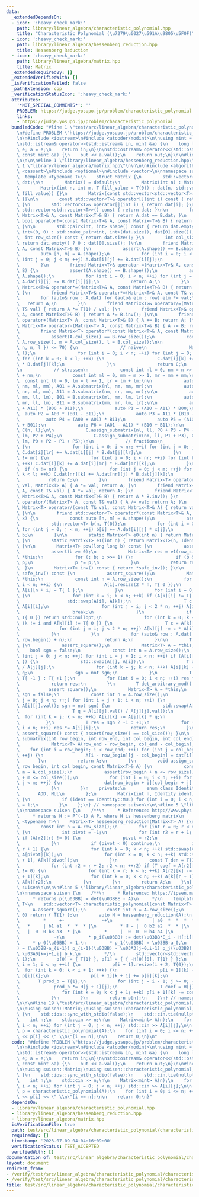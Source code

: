```yaml
---
data:
  _extendedDependsOn:
  - icon: ':heavy_check_mark:'
    path: library/linear_algebra/characteristic_polynomial.hpp
    title: "Characteristic Polynomial (\u7279\u6027\u591A\u9805\u5F0F)"
  - icon: ':heavy_check_mark:'
    path: library/linear_algebra/hessenberg_reduction.hpp
    title: Hessenberg Reduction
  - icon: ':heavy_check_mark:'
    path: library/linear_algebra/matrix.hpp
    title: Matrix
  _extendedRequiredBy: []
  _extendedVerifiedWith: []
  _isVerificationFailed: false
  _pathExtension: cpp
  _verificationStatusIcon: ':heavy_check_mark:'
  attributes:
    '*NOT_SPECIAL_COMMENTS*': ''
    PROBLEM: https://judge.yosupo.jp/problem/characteristic_polynomial
    links:
    - https://judge.yosupo.jp/problem/characteristic_polynomial
  bundledCode: "#line 1 \"test/src/linear_algebra/characteristic_polynomial/characteristic_polynomial.test.cpp\"\
    \n#define PROBLEM \"https://judge.yosupo.jp/problem/characteristic_polynomial\"\
    \n\n#include <iostream>\n#include <atcoder/modint>\n\nusing mint = atcoder::modint998244353;\n\
    \nstd::istream& operator>>(std::istream& in, mint &a) {\n    long long e; in >>\
    \ e; a = e;\n    return in;\n}\n\nstd::ostream& operator<<(std::ostream& out,\
    \ const mint &a) {\n    out << a.val();\n    return out;\n}\n\n#line 1 \"library/linear_algebra/characteristic_polynomial.hpp\"\
    \n\n\n\n#line 1 \"library/linear_algebra/hessenberg_reduction.hpp\"\n\n\n\n#line\
    \ 1 \"library/linear_algebra/matrix.hpp\"\n\n\n\n#include <algorithm>\n#include\
    \ <cassert>\n#include <optional>\n#include <vector>\n\nnamespace suisen {\n  \
    \  template <typename T>\n    struct Matrix {\n        std::vector<std::vector<T>>\
    \ dat;\n\n        Matrix() = default;\n        Matrix(int n) : Matrix(n, n) {}\n\
    \        Matrix(int n, int m, T fill_value = T(0)) : dat(n, std::vector<T>(m,\
    \ fill_value)) {}\n        Matrix(const std::vector<std::vector<T>>& dat) : dat(dat)\
    \ {}\n\n        const std::vector<T>& operator[](int i) const { return dat[i];\
    \ }\n        std::vector<T>& operator[](int i) { return dat[i]; }\n\n        operator\
    \ std::vector<std::vector<T>>() const { return dat; }\n\n        friend bool operator==(const\
    \ Matrix<T>& A, const Matrix<T>& B) { return A.dat == B.dat; }\n        friend\
    \ bool operator!=(const Matrix<T>& A, const Matrix<T>& B) { return A.dat != B.dat;\
    \ }\n\n        std::pair<int, int> shape() const { return dat.empty() ? std::make_pair<int,\
    \ int>(0, 0) : std::make_pair<int, int>(dat.size(), dat[0].size()); }\n      \
    \  int row_size() const { return dat.size(); }\n        int col_size() const {\
    \ return dat.empty() ? 0 : dat[0].size(); }\n\n        friend Matrix<T>& operator+=(Matrix<T>&\
    \ A, const Matrix<T>& B) {\n            assert(A.shape() == B.shape());\n    \
    \        auto [n, m] = A.shape();\n            for (int i = 0; i < n; ++i) for\
    \ (int j = 0; j < m; ++j) A.dat[i][j] += B.dat[i][j];\n            return A;\n\
    \        }\n        friend Matrix<T>& operator-=(Matrix<T>& A, const Matrix<T>&\
    \ B) {\n            assert(A.shape() == B.shape());\n            auto [n, m] =\
    \ A.shape();\n            for (int i = 0; i < n; ++i) for (int j = 0; j < m; ++j)\
    \ A.dat[i][j] -= B.dat[i][j];\n            return A;\n        }\n        friend\
    \ Matrix<T>& operator*=(Matrix<T>& A, const Matrix<T>& B) { return A = A * B;\
    \ }\n        friend Matrix<T>& operator*=(Matrix<T>& A, const T& val) {\n    \
    \        for (auto& row : A.dat) for (auto& elm : row) elm *= val;\n         \
    \   return A;\n        }\n        friend Matrix<T>& operator/=(Matrix<T>& A, const\
    \ T& val) { return A *= T(1) / val; }\n        friend Matrix<T>& operator/=(Matrix<T>&\
    \ A, const Matrix<T>& B) { return A *= B.inv(); }\n\n        friend Matrix<T>\
    \ operator+(Matrix<T> A, const Matrix<T>& B) { A += B; return A; }\n        friend\
    \ Matrix<T> operator-(Matrix<T> A, const Matrix<T>& B) { A -= B; return A; }\n\
    \        friend Matrix<T> operator*(const Matrix<T>& A, const Matrix<T>& B) {\n\
    \            assert(A.col_size() == B.row_size());\n            const int n =\
    \ A.row_size(), m = A.col_size(), l = B.col_size();\n\n            if (std::min({\
    \ n, m, l }) <= 70) {\n                // naive\n                Matrix<T> C(n,\
    \ l);\n                for (int i = 0; i < n; ++i) for (int j = 0; j < m; ++j)\
    \ for (int k = 0; k < l; ++k) {\n                    C.dat[i][k] += A.dat[i][j]\
    \ * B.dat[j][k];\n                }\n                return C;\n            }\n\
    \n            // strassen\n            const int nl = 0, nm = n >> 1, nr = nm\
    \ + nm;\n            const int ml = 0, mm = m >> 1, mr = mm + mm;\n          \
    \  const int ll = 0, lm = l >> 1, lr = lm + lm;\n\n            auto A00 = A.submatrix(nl,\
    \ nm, ml, mm), A01 = A.submatrix(nl, nm, mm, mr);\n            auto A10 = A.submatrix(nm,\
    \ nr, ml, mm), A11 = A.submatrix(nm, nr, mm, mr);\n\n            auto B00 = B.submatrix(ml,\
    \ mm, ll, lm), B01 = B.submatrix(ml, mm, lm, lr);\n            auto B10 = B.submatrix(mm,\
    \ mr, ll, lm), B11 = B.submatrix(mm, mr, lm, lr);\n\n            auto P0 = (A00\
    \ + A11) * (B00 + B11);\n            auto P1 = (A10 + A11) * B00;\n          \
    \  auto P2 = A00 * (B01 - B11);\n            auto P3 = A11 * (B10 - B00);\n  \
    \          auto P4 = (A00 + A01) * B11;\n            auto P5 = (A10 - A00) * (B00\
    \ + B01);\n            auto P6 = (A01 - A11) * (B10 + B11);\n\n            Matrix<T>\
    \ C(n, l);\n\n            C.assign_submatrix(nl, ll, P0 + P3 - P4 + P6), C.assign_submatrix(nl,\
    \ lm, P2 + P4);\n            C.assign_submatrix(nm, ll, P1 + P3), C.assign_submatrix(nm,\
    \ lm, P0 + P2 - P1 + P5);\n\n            // fractions\n            if (l != lr)\
    \ {\n                for (int i = 0; i < nr; ++i) for (int j = 0; j < mr; ++j)\
    \ C.dat[i][lr] += A.dat[i][j] * B.dat[j][lr];\n            }\n            if (m\
    \ != mr) {\n                for (int i = 0; i < nr; ++i) for (int k = 0; k < l;\
    \ ++k) C.dat[i][k] += A.dat[i][mr] * B.dat[mr][k];\n            }\n          \
    \  if (n != nr) {\n                for (int j = 0; j < m; ++j) for (int k = 0;\
    \ k < l; ++k) C.dat[nr][k] += A.dat[nr][j] * B.dat[j][k];\n            }\n\n \
    \           return C;\n        }\n        friend Matrix<T> operator*(const T&\
    \ val, Matrix<T> A) { A *= val; return A; }\n        friend Matrix<T> operator*(Matrix<T>\
    \ A, const T& val) { A *= val; return A; }\n        friend Matrix<T> operator/(const\
    \ Matrix<T>& A, const Matrix<T>& B) { return A * B.inv(); }\n        friend Matrix<T>\
    \ operator/(Matrix<T> A, const T& val) { A /= val; return A; }\n        friend\
    \ Matrix<T> operator/(const T& val, const Matrix<T>& A) { return val * A.inv();\
    \ }\n\n        friend std::vector<T> operator*(const Matrix<T>& A, const std::vector<T>&\
    \ x) {\n            const auto [n, m] = A.shape();\n            assert(m == int(x.size()));\n\
    \            std::vector<T> b(n, T(0));\n            for (int i = 0; i < n; ++i)\
    \ for (int j = 0; j < m; ++j) b[i] += A.dat[i][j] * x[j];\n            return\
    \ b;\n        }\n\n        static Matrix<T> e0(int n) { return Matrix<T>(n, Identity::ADD);\
    \ }\n        static Matrix<T> e1(int n) { return Matrix<T>(n, Identity::MUL);\
    \ }\n\n        Matrix<T> pow(long long b) const {\n            assert_square();\n\
    \            assert(b >= 0);\n            Matrix<T> res = e1(row_size()), p =\
    \ *this;\n            for (; b; b >>= 1) {\n                if (b & 1) res *=\
    \ p;\n                p *= p;\n            }\n            return res;\n      \
    \  }\n        Matrix<T> inv() const { return *safe_inv(); }\n\n        std::optional<Matrix<T>>\
    \ safe_inv() const {\n            assert_square();\n            Matrix<T> A =\
    \ *this;\n            const int n = A.row_size();\n            for (int i = 0;\
    \ i < n; ++i) {\n                A[i].resize(2 * n, T{ 0 });\n               \
    \ A[i][n + i] = T{ 1 };\n            }\n            for (int i = 0; i < n; ++i)\
    \ {\n                for (int k = i; k < n; ++k) if (A[k][i] != T{ 0 }) {\n  \
    \                  std::swap(A[i], A[k]);\n                    T c = T{ 1 } /\
    \ A[i][i];\n                    for (int j = i; j < 2 * n; ++j) A[i][j] *= c;\n\
    \                    break;\n                }\n                if (A[i][i] ==\
    \ T{ 0 }) return std::nullopt;\n                for (int k = 0; k < n; ++k) if\
    \ (k != i and A[k][i] != T{ 0 }) {\n                    T c = A[k][i];\n     \
    \               for (int j = i; j < 2 * n; ++j) A[k][j] -= c * A[i][j];\n    \
    \            }\n            }\n            for (auto& row : A.dat) row.erase(row.begin(),\
    \ row.begin() + n);\n            return A;\n        }\n\n        T det() const\
    \ {\n            assert_square();\n            Matrix<T> A = *this;\n        \
    \    bool sgn = false;\n            const int n = A.row_size();\n            for\
    \ (int j = 0; j < n; ++j) for (int i = j + 1; i < n; ++i) if (A[i][j] != T{ 0\
    \ }) {\n                std::swap(A[j], A[i]);\n                T q = A[i][j]\
    \ / A[j][j];\n                for (int k = j; k < n; ++k) A[i][k] -= A[j][k] *\
    \ q;\n                sgn = not sgn;\n            }\n            T res = sgn ?\
    \ T{ -1 } : T{ +1 };\n            for (int i = 0; i < n; ++i) res *= A[i][i];\n\
    \            return res;\n        }\n        T det_arbitrary_mod() const {\n \
    \           assert_square();\n            Matrix<T> A = *this;\n            bool\
    \ sgn = false;\n            const int n = A.row_size();\n            for (int\
    \ j = 0; j < n; ++j) for (int i = j + 1; i < n; ++i) {\n                for (;\
    \ A[i][j].val(); sgn = not sgn) {\n                    std::swap(A[j], A[i]);\n\
    \                    T q = A[i][j].val() / A[j][j].val();\n                  \
    \  for (int k = j; k < n; ++k) A[i][k] -= A[j][k] * q;\n                }\n  \
    \          }\n            T res = sgn ? -1 : +1;\n            for (int i = 0;\
    \ i < n; ++i) res *= A[i][i];\n            return res;\n        }\n        void\
    \ assert_square() const { assert(row_size() == col_size()); }\n\n        Matrix<T>\
    \ submatrix(int row_begin, int row_end, int col_begin, int col_end) const {\n\
    \            Matrix<T> A(row_end - row_begin, col_end - col_begin);\n        \
    \    for (int i = row_begin; i < row_end; ++i) for (int j = col_begin; j < col_end;\
    \ ++j) {\n                A[i - row_begin][j - col_begin] = dat[i][j];\n     \
    \       }\n            return A;\n        }\n        void assign_submatrix(int\
    \ row_begin, int col_begin, const Matrix<T>& A) {\n            const int n = A.row_size(),\
    \ m = A.col_size();\n            assert(row_begin + n <= row_size() and col_begin\
    \ + m <= col_size());\n            for (int i = 0; i < n; ++i) for (int j = 0;\
    \ j < m; ++j) {\n                dat[row_begin + i][col_begin + j] = A[i][j];\n\
    \            }\n        }\n    private:\n        enum class Identity {\n     \
    \       ADD, MUL\n        };\n        Matrix(int n, Identity ident) : Matrix<T>::Matrix(n)\
    \ {\n            if (ident == Identity::MUL) for (int i = 0; i < n; ++i) dat[i][i]\
    \ = 1;\n        }\n    };\n} // namespace suisen\n\n\n#line 5 \"library/linear_algebra/hessenberg_reduction.hpp\"\
    \n\nnamespace suisen {\n    /**\n     * Reference: http://www.phys.uri.edu/nigh/NumRec/bookfpdf/f11-5.pdf\n\
    \     * returns H := P^(-1) A P, where H is hessenberg matrix\n     */\n    template\
    \ <typename T>\n    Matrix<T> hessenberg_reduction(Matrix<T> A) {\n        A.assert_square();\n\
    \        const int n = A.row_size();\n        for (int r = 0; r < n - 2; ++r)\
    \ {\n            int pivot = -1;\n            for (int r2 = r + 1; r2 < n; ++r2)\
    \ if (A[r2][r] != 0) {\n                pivot = r2;\n                break;\n\
    \            }\n            if (pivot < 0) continue;\n            if (pivot !=\
    \ r + 1) {\n                for (int k = 0; k < n; ++k) std::swap(A[r + 1][k],\
    \ A[pivot][k]);\n                for (int k = 0; k < n; ++k) std::swap(A[k][r\
    \ + 1], A[k][pivot]);\n            }\n            const T den = T{1} / A[r + 1][r];\n\
    \            for (int r2 = r + 2; r2 < n; ++r2) if (T coef = A[r2][r] * den; coef\
    \ != 0) {\n                for (int k = r; k < n; ++k) A[r2][k] -= coef * A[r\
    \ + 1][k];\n                for (int k = 0; k < n; ++k) A[k][r + 1] += coef *\
    \ A[k][r2];\n            }\n        }\n        return A;\n    }\n} // namespace\
    \ suisen\n\n\n\n#line 5 \"library/linear_algebra/characteristic_polynomial.hpp\"\
    \n\nnamespace suisen {\n    /**\n     * Reference: https://ipsen.math.ncsu.edu/ps/charpoly3.pdf\n\
    \     * returns p(\u03BB) = det(\u03BBE - A)\n     */\n    template <typename\
    \ T>\n    std::vector<T> characteristic_polynomial(const Matrix<T> &A) {\n   \
    \     A.assert_square();\n        const int n = A.row_size();\n        if (n ==\
    \ 0) return { T{1} };\n        auto H = hessenberg_reduction(A);\n        /**\n\
    \         *     +-              -+\n         *     | a0  *  *  *  * |\n      \
    \   *     | b1 a1  *  *  * |\n         * H = |  0 b2 a2  *  * |\n         *  \
    \   |  0  0 b3 a3  * |\n         *     |  0  0  0 b4 a4 |\n         *     +- \
    \             -+\n         * p_i(\u03BB) := det(\u03BB*E_i - H[:i][:i])\n    \
    \     * p_0(\u03BB) = 1,\n         * p_1(\u03BB) = \u03BB-a_0,\n         * p_i(\u03BB\
    ) = (\u03BB-a_{i-1}) p_{i-1}(\u03BB) - \u03A3[j=0,i-1] p_j(\u03BB) * H_{j,i} *\
    \ \u03A0[k=j+1,i] b_k.\n         */\n        std::vector<std::vector<T>> p(n +\
    \ 1);\n        p[0] = { T{1} }, p[1] = { { -H[0][0], T{1} } };\n        for (int\
    \ i = 1; i < n; ++i) {\n            p[i + 1].resize(i + 2, T{0});\n          \
    \  for (int k = 0; k < i + 1; ++k) {\n                p[i + 1][k] -= H[i][i] *\
    \ p[i][k];\n                p[i + 1][k + 1] += p[i][k];\n            }\n     \
    \       T prod_b = T{1};\n            for (int j = i - 1; j >= 0; --j) {\n   \
    \             prod_b *= H[j + 1][j];\n                T coef = H[j][i] * prod_b;\n\
    \                for (int k = 0; k < j + 1; ++k) p[i + 1][k] -= coef * p[j][k];\n\
    \            }\n        }\n        return p[n];\n    }\n} // namespace suisen\n\
    \n\n\n#line 19 \"test/src/linear_algebra/characteristic_polynomial/characteristic_polynomial.test.cpp\"\
    \n\nusing suisen::Matrix;\nusing suisen::characteristic_polynomial;\n\nint main()\
    \ {\n    std::ios::sync_with_stdio(false);\n    std::cin.tie(nullptr);\n    \n\
    \    int n;\n    std::cin >> n;\n\n    Matrix<mint> A(n);\n    for (int i = 0;\
    \ i < n; ++i) for (int j = 0; j < n; ++j) std::cin >> A[i][j];\n\n    std::vector<mint>\
    \ p = characteristic_polynomial(A);\n    for (int i = 0; i <= n; ++i) std::cout\
    \ << p[i] << \" \\n\"[i == n];\n\n    return 0;\n}\n"
  code: "#define PROBLEM \"https://judge.yosupo.jp/problem/characteristic_polynomial\"\
    \n\n#include <iostream>\n#include <atcoder/modint>\n\nusing mint = atcoder::modint998244353;\n\
    \nstd::istream& operator>>(std::istream& in, mint &a) {\n    long long e; in >>\
    \ e; a = e;\n    return in;\n}\n\nstd::ostream& operator<<(std::ostream& out,\
    \ const mint &a) {\n    out << a.val();\n    return out;\n}\n\n#include \"library/linear_algebra/characteristic_polynomial.hpp\"\
    \n\nusing suisen::Matrix;\nusing suisen::characteristic_polynomial;\n\nint main()\
    \ {\n    std::ios::sync_with_stdio(false);\n    std::cin.tie(nullptr);\n    \n\
    \    int n;\n    std::cin >> n;\n\n    Matrix<mint> A(n);\n    for (int i = 0;\
    \ i < n; ++i) for (int j = 0; j < n; ++j) std::cin >> A[i][j];\n\n    std::vector<mint>\
    \ p = characteristic_polynomial(A);\n    for (int i = 0; i <= n; ++i) std::cout\
    \ << p[i] << \" \\n\"[i == n];\n\n    return 0;\n}"
  dependsOn:
  - library/linear_algebra/characteristic_polynomial.hpp
  - library/linear_algebra/hessenberg_reduction.hpp
  - library/linear_algebra/matrix.hpp
  isVerificationFile: true
  path: test/src/linear_algebra/characteristic_polynomial/characteristic_polynomial.test.cpp
  requiredBy: []
  timestamp: '2023-07-09 04:04:16+09:00'
  verificationStatus: TEST_ACCEPTED
  verifiedWith: []
documentation_of: test/src/linear_algebra/characteristic_polynomial/characteristic_polynomial.test.cpp
layout: document
redirect_from:
- /verify/test/src/linear_algebra/characteristic_polynomial/characteristic_polynomial.test.cpp
- /verify/test/src/linear_algebra/characteristic_polynomial/characteristic_polynomial.test.cpp.html
title: test/src/linear_algebra/characteristic_polynomial/characteristic_polynomial.test.cpp
---
```


